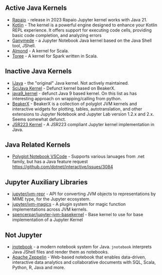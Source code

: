 
## Active Java Kernels

- [Rapaio](https://github.com/padreati/rapaio-jupyter-kernel/) - release in 2023 Rapaio Jupyter kernel works with Java 21.
- [Kotlin](https://github.com/Kotlin/kotlin-jupyter) - The kernel is a powerful engine designed to enhance your Kotlin REPL experience. It offers support for executing code cells, providing basic code completion, and analyzing errors
- [Ganymede](https://github.com/allen-ball/ganymede) - a Jupyter Notebook Java kernel based on the Java Shell tool, JShell.
- [Almond](https://almond.sh/) - A kernel for Scala.
- [Toree](https://toree.apache.org/) - A kernel for Spark written in Scala.

## Inactive Java Kernels

- [IJava](https://github.com/SpencerPark/IJava) - the "original" Java kernel. Not actively maintained.
- [SciJava Kernel](https://github.com/scijava/scijava-jupyter-kernel) - Defunct kernel based on BeakerX.
- [java9_kernel](https://github.com/Bachmann1234/java9_kernel) - defunct Java 9 based kernel. On this list as has interesting approach on wrapping/calling from python.
- [BeakerX](https://github.com/twosigma/beakerx) - BeakerX is a collection of polyglot JVM kernels and interactive widgets for plotting, tables, autotranslation, and other extensions to Jupyter Notebook and Jupyter Lab version 1.2.x and 2.x. Seems somewhat defunct.
- [JSR223 Kernel](https://github.com/fiber-space/jupyter-kernel-jsr223) - A JSR223 compliant Jupyter kernel implementation in Java.

## Java Related Kernels

- [Polyglot Notebook VSCode](https://marketplace.visualstudio.com/items?itemName=ms-dotnettools.dotnet-interactive-vscode) - Supports various lanuages from .net family, but has a Java feature request https://github.com/dotnet/interactive/issues/3084

## Jupyter Auxiliary Libraries

- [jupyter/jvm-repr](https://github.com/jupyter/jvm-repr) - API for converting JVM objects to representations by MIME type, for the Jupyter ecosystem. 
- [jupyter/jvm-magics](https://github.com/jupyter/jvm-magics) - A plugin system for magic function implementations across JVM kernels.
- [spencerpar/jupyter-jvm-basekernel](https://github.com/SpencerPark/jupyter-jvm-basekernel) - Base kernel to use for base implementation of a Jupyter Kernel


## Not Jupyter

- [jnotebook](https://jnotebook.catheu.tech/) - a modern notebook system for Java. `jnotebook` interprets Java JShell files and render them as notebooks.
- [Apache Zeppelin](https://zeppelin.apache.org/) - Web-based notebook that enables data-driven,
interactive data analytics and collaborative documents with SQL, Scala, Python, R, Java and more.



